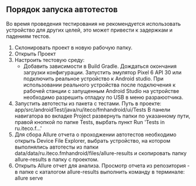## Порядок запуска автотестов

Во время проведения тестирования не рекомендуется использовать устройство для других целей, это может привести к задержкам и падениям тестов.
1. Склонировать проект в новую рабочую папку.
2. Открыть Проект
3. Настроить тестовую среду:
   - Добавить зависимости в Build Gradle. Дождаться окончания загрузки конфигурации.
   Запустить эмулятор Pixel 6 API 30 или подключить реальное устройство к Android studio. При использовании реального устройства после подключения к рабочей станции с запущенным Android Studio на устройстве необходимо разрешить отладку по USB в меню разраюотчика.
4. Запустить автотесты из пакета с тестами.
   Путь в проекте: app/src/androidTest/java/ru/iteco/fmhandroid/ui/Tests 
   В панели навигатора во вкладке Project развернуть папки по указанному пути, правой кнопкой по папке Tests, вырбать пункт Run 'Tests in ru.iteco.f...'
5. Для сбора Allure отчета о проходжении автотестов необходимо открыть Device File Explorer, выбрать устройство, на котором выполнялись автотесты
   из папки data/data/ru.iteco.fmhandroid/files/allure-results и скопировать папку allure-results в папку с проектом.
6. Открыть Allure отчет для анализа.
   Просмотр отчета из репозитория - в папке с каталогом allure-results выполнить команду в терминале: allure serve